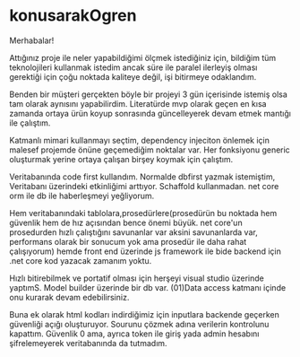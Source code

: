 # konusarakOgren

Merhabalar!

Attığınız proje ile neler yapabildiğimi ölçmek istediğiniz için, bildiğim tüm teknolojileri kullanmak istedim ancak süre ile paralel ilerleyiş olması gerektiği için çoğu noktada kaliteye değil, işi bitirmeye odaklandım.

Benden bir müşteri gerçekten böyle bir projeyi 3 gün içerisinde istemiş olsa tam olarak aynısını yapabilirdim. Literatürde mvp olarak geçen en kısa zamanda ortaya ürün koyup sonrasında güncelleyerek devam etmek mantığı ile çalıştım.

Katmanlı mimari kullanmayı seçtim, dependency injeciton önlemek için malesef projemde önüne geçemediğim noktalar var. Her fonksiyonu generic oluşturmak yerine ortaya çalışan birşey koymak için çalıştım.

Veritabanında code first kullandım. Normalde dbfirst yazmak istemiştim,  Veritabanı üzerindeki etkinliğimi arttıyor. Schaffold kullanmadan. net core orm ile db ile haberleşmeyi yeğliyorum. 

Hem veritabanındaki tablolara,prosedürlere(prosedürün bu noktada hem güvenlik hem de hız açısından bence önemi büyük. net core'un prosedurden hızlı çalıştığını savunanlar var aksini savunanlarda var, performans olarak bir sonucum yok ama prosedür ile daha rahat çalışıyorum) hemde front end üzerinde js framework ile bide backend için .net core kod yazacak zamanım yoktu.

Hızlı bitirebilmek ve portatif olması için herşeyi visual studio üzerinde yaptımS. Model builder üzerinde bir db var. (01)Data access katmanı içinde onu kurarak devam edebilirsiniz.

Buna ek olarak html kodları indirdiğimiz için inputlara backende geçerken güvenliği açığı oluşturuyor. Sourunu çözmek adına verilerin kontrolunu kapattım. Güvenlik 0 ama, ayrıca token ile giriş yada admin hesabını şifrelemeyerek veritabanında da tutmadım.
